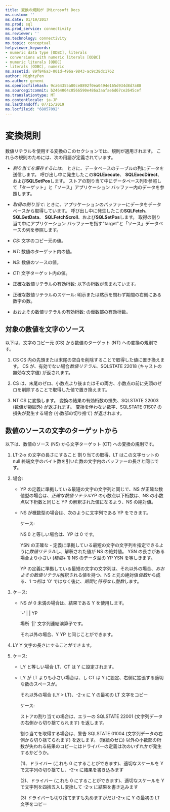 ```yaml
---
title: 変換の規則が |Microsoft Docs
ms.custom: ''
ms.date: 01/19/2017
ms.prod: sql
ms.prod_service: connectivity
ms.reviewer: ''
ms.technology: connectivity
ms.topic: conceptual
helpviewer_keywords:
- numeric data type [ODBC], literals
- conversions with numeric literals [ODBC]
- numeric literals [ODBC]
- literals [ODBC], numeric
ms.assetid: 89f846a3-001d-496a-9843-ac9c38dc1762
author: MightyPen
ms.author: genemi
ms.openlocfilehash: 9ca64355a80ce8892f0ea0494e165d934d8d7a88
ms.sourcegitcommit: b2464064c0566590e486a3aafae6d67ce2645cef
ms.translationtype: MT
ms.contentlocale: ja-JP
ms.lasthandoff: 07/15/2019
ms.locfileid: "68057092"
---
```

# <a name="rules-for-conversions"></a>変換規則
数値リテラルを使用する変換のこのセクションでは、規則が適用されます。 これらの規則のためには、次の用語が定義されています。  
  
-   *割り当てを保存するには。* ときに、データベースのテーブルの列にデータを送信します。 呼び出し中に発生したこの**SQLExecute**、 **SQLExecDirect**、および**SQLSetPos**します。 ストアの割り当て中にデータベース列を参照して「ターゲット」と「ソース」アプリケーション バッファー内のデータを参照します。  
  
-   *取得の割り当て:* ときに、アプリケーションのバッファーにデータをデータベースから取得しています。 呼び出し中に発生したこの**SQLFetch**、 **SQLGetData**、 **SQLFetchScroll**、および**SQLSetPos**します。 取得の割り当て中にアプリケーション バッファーを指す"target"と「ソース」データベースの列を参照します。  
  
-   *CS:* 文字のコピー元の値。  
  
-   *NT:* 数値のターゲット内の値。  
  
-   *NS:* 数値のソースの値。  
  
-   *CT:* 文字ターゲット内の値。  
  
-   正確な数値リテラルの有効桁数: 以下の桁数が含まれています。  
  
-   正確な数値リテラルのスケール: 明示または黙示を問わず期間の右側にある数字の数。  
  
-   おおよその数値リテラルの有効桁数: の仮数部の有効桁数。  
  
## <a name="character-source-to-numeric-target"></a>対象の数値を文字のソース  
 以下は、文字のコピー元 (CS) から数値のターゲット (NT) への変換の規則です。  
  
1.  CS CS 内の先頭または末尾の空白を削除することで取得した値に置き換えます。 CS が、有効でない場合*数値リテラル*、SQLSTATE 22018 (キャストの無効な文字値) が返されます。  
  
2.  CS は、末尾のゼロ、小数点より後またはその両方、小数点の前に先頭のゼロを削除することで取得した値で置き換えます。  
  
3.  NT CS に変換します。 変換の結果の有効桁数の損失、SQLSTATE 22003 (数値が範囲外) が返されます。 変換を伴わない数字、SQLSTATE 01S07 の損失が発生する場合 (小数部の切り捨て) が返されます。  
  
## <a name="numeric-source-to-character-target"></a>数値のソースの文字のターゲットから  
 以下は、数値のソース (NS) から文字ターゲット (CT) への変換の規則です。  
  
1.  LT-2-x の文字の長さにすること 割り当ての取得、LT はこの文字セットの null 終端文字のバイト数を引いた数の文字内のバッファーの長さと同じです。  
  
2.  場合:  
  
    -   YP の定義に準拠している最短の文字の文字列と同じで、NS が正確な数値型の場合は、*正確な数値リテラル*YP の小数点以下桁数は、NS の小数点以下桁数と同じと YP の解釈された値になるよう、NS の絶対値。  
  
    -   NS が概数型の場合は、次のように文字列である YP をできます。  
  
         ケース:  
  
         NS 0 と等しい場合は、YP は 0 です。  
  
         YSN の正確な - 定義に準拠している最短の文字の文字列を指定できるように*数値リテラル*し、解釈された値が NS の絶対値。 YSN の長さがある場合より小さい (*精度*+ 1) NS のデータ型の YP YSN を等しきます。  
  
         YP の定義に準拠している最短の文字の文字列は、それ以外の場合、*おおよその数値リテラル*解釈される値を持つ、NS と元の絶対値*仮数*から成る、1 つ*桁*は '0' ではなく後に、*期間*と*符号なし整数*します。  
  
3.  ケース:  
  
    -   NS が 0 未満の場合は、結果である Y を使用します。  
  
         '-' &#124; &#124; YP  
  
         場所 '&#124;&#124;' 文字列連結演算子です。  
  
         それ以外の場合、Y YP と同じことができます。  
  
4.  LY Y 文字の長さにすることができます。  
  
5.  ケース:  
  
    -   LY と等しい場合 LT、CT は Y に設定されます。  
  
    -   LY が LT よりも小さい場合は、し CT は Y に設定、右側に拡張する適切な数のスペースが。  
  
         それ以外の場合 (LY > LT)、-2-x に Y の最初の LT 文字をコピー  
  
         ケース:  
  
         ストアの割り当ての場合は、エラーの SQLSTATE 22001 (文字列データの右側から切り捨てられます) を返します。  
  
         割り当てを取得する場合は、警告 SQLSTATE 01004 (文字列データの右側から切り捨てられます) を返します。 (後続のゼロ) 以外の小数部の桁数が失われる結果のコピーにはドライバーの定義は次のいずれかが発生するかどうか。  
  
         (1)、ドライバー (これも 0 にすることができます)、適切なスケールを Y で文字列の切り捨てし、-2-x に結果を書き込みます  
  
         (2)、ドライバー (これも 0 にすることができます)、適切なスケールを Y で文字列を四捨五入し変換して -2-x に結果を書き込みます  
  
         (3) ドライバーも切り捨てますも丸めますがだけ-2-x に Y の最初の LT 文字をコピー
